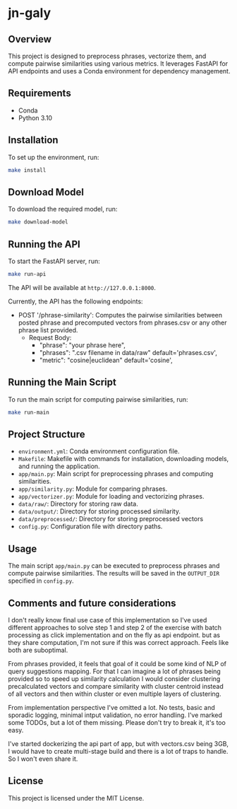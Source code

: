 # jn-galy

## Overview
This project is designed to preprocess phrases, vectorize them, and compute pairwise similarities using various metrics. It leverages FastAPI for API endpoints and uses a Conda environment for dependency management.

## Requirements
- Conda
- Python 3.10

## Installation
To set up the environment, run:
```sh
make install
```

## Download Model
To download the required model, run:
```sh
make download-model
```

## Running the API
To start the FastAPI server, run:
```sh
make run-api
```
The API will be available at `http://127.0.0.1:8000`.

Currently, the API has the following endpoints:
- POST '/phrase-similarity': Computes the pairwise similarities between posted phrase and precomputed vectors from phrases.csv or any other phrase list provided.
  - Request Body: 
      - "phrase": "your phrase here", 
      - "phrases": ".csv filename in data/raw" default='phrases.csv', 
      - "metric": "cosine|euclidean" default='cosine', 

## Running the Main Script
To run the main script for computing pairwise similarities, run:
```sh
make run-main
```

## Project Structure
- `environment.yml`: Conda environment configuration file.
- `Makefile`: Makefile with commands for installation, downloading models, and running the application.
- `app/main.py`: Main script for preprocessing phrases and computing similarities.
- `app/similarity.py`: Module for comparing phrases.
- `app/vectorizer.py`: Module for loading and vectorizing phrases.
- `data/raw/`: Directory for storing raw data.
- `data/output/`: Directory for storing processed similarity.
- `data/preprocessed/`: Directory for storing preprocessed vectors
- `config.py`: Configuration file with directory paths.

## Usage
The main script `app/main.py` can be executed to preprocess phrases and compute pairwise similarities. The results will be saved in the `OUTPUT_DIR` specified in `config.py`.

## Comments and future considerations
I don't really know final use case of this implementation so I've used different approaches to solve step 1 and step 2 of the exercise with batch processing as click implementation and on the fly as api endpoint. but as they share computation, I'm not sure if this was correct approach. Feels like both are suboptimal.

From phrases provided, it feels that goal of it could be some kind of NLP of query suggestions mapping. For that I can imagine a lot of phrases being provided so to speed up similarity calculation I would consider clustering precalculated vectors and compare similarity with cluster centroid instead of all vectors and then within cluster or even multiple layers of clustering.

From implementation perspective I've omitted a lot. No tests, basic and sporadic logging, minimal intput validation, no error handling. I've marked some TODOs, but a lot of them missing. Please don't try to break it, it's too easy.

I've started dockerizing the api part of app, but with vectors.csv being 3GB, I would have to create multi-stage build and there is a lot of traps to handle. So I won't even share it.

## License
This project is licensed under the MIT License.
